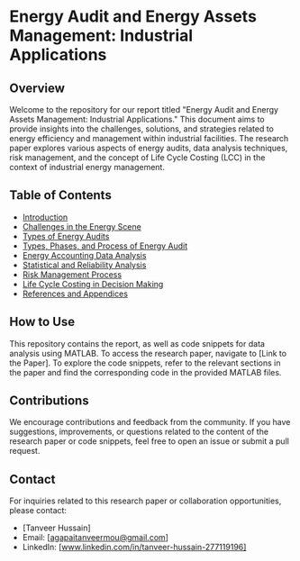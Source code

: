 
# Energy Audit and Energy Assets Management: Industrial Applications

## Overview

Welcome to the repository for our report titled "Energy Audit and Energy Assets Management: Industrial Applications." This document aims to provide insights into the challenges, solutions, and strategies related to energy efficiency and management within industrial facilities. The research paper explores various aspects of energy audits, data analysis techniques, risk management, and the concept of Life Cycle Costing (LCC) in the context of industrial energy management.

## Table of Contents

- [Introduction](#introduction)
- [Challenges in the Energy Scene](#challenges-in-the-energy-scene)
- [Types of Energy Audits](#types-of-energy-audits)
- [Types, Phases, and Process of Energy Audit](#types-phases-and-process-of-energy-audit)
- [Energy Accounting Data Analysis](#energy-accounting-data-analysis)
- [Statistical and Reliability Analysis](#statistical-and-reliability-analysis)
- [Risk Management Process](#risk-management-process)
- [Life Cycle Costing in Decision Making](#life-cycle-costing-in-decision-making)
- [References and Appendices](#references-and-appendices)

## How to Use

This repository contains the report, as well as code snippets for data analysis using MATLAB. To access the research paper, navigate to [Link to the Paper]. To explore the code snippets, refer to the relevant sections in the paper and find the corresponding code in the provided MATLAB files.

## Contributions

We encourage contributions and feedback from the community. If you have suggestions, improvements, or questions related to the content of the research paper or code snippets, feel free to open an issue or submit a pull request.

## Contact

For inquiries related to this research paper or collaboration opportunities, please contact:
- [Tanveer Hussain]
- Email: [agapaitanveermou@gmail.com]
- LinkedIn: [www.linkedin.com/in/tanveer-hussain-277119196]

